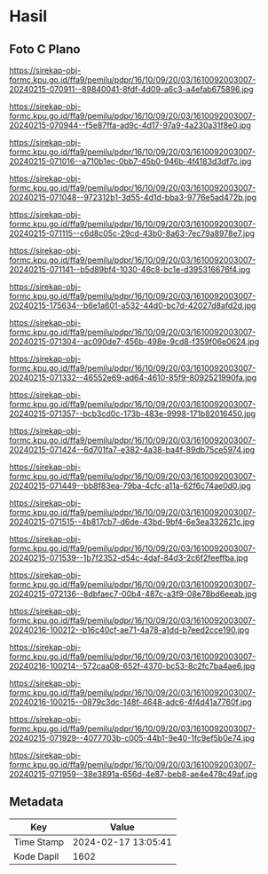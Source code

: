 # Hasil

## Foto C Plano

https://sirekap-obj-formc.kpu.go.id/ffa9/pemilu/pdpr/16/10/09/20/03/1610092003007-20240215-070911--89840041-8fdf-4d09-a6c3-a4efab675896.jpg

https://sirekap-obj-formc.kpu.go.id/ffa9/pemilu/pdpr/16/10/09/20/03/1610092003007-20240215-070944--f5e87ffa-ad9c-4d17-97a9-4a230a31f8e0.jpg

https://sirekap-obj-formc.kpu.go.id/ffa9/pemilu/pdpr/16/10/09/20/03/1610092003007-20240215-071016--a710b1ec-0bb7-45b0-946b-4f4183d3df7c.jpg

https://sirekap-obj-formc.kpu.go.id/ffa9/pemilu/pdpr/16/10/09/20/03/1610092003007-20240215-071048--972312b1-3d55-4d1d-bba3-9776e5ad472b.jpg

https://sirekap-obj-formc.kpu.go.id/ffa9/pemilu/pdpr/16/10/09/20/03/1610092003007-20240215-071115--c6d8c05c-29cd-43b0-8a63-7ec79a8978e7.jpg

https://sirekap-obj-formc.kpu.go.id/ffa9/pemilu/pdpr/16/10/09/20/03/1610092003007-20240215-071141--b5d89bf4-1030-46c8-bc1e-d395316676f4.jpg

https://sirekap-obj-formc.kpu.go.id/ffa9/pemilu/pdpr/16/10/09/20/03/1610092003007-20240215-175634--b6e1a601-a532-44d0-bc7d-42027d8afd2d.jpg

https://sirekap-obj-formc.kpu.go.id/ffa9/pemilu/pdpr/16/10/09/20/03/1610092003007-20240215-071304--ac090de7-456b-498e-9cd8-f359f06e0624.jpg

https://sirekap-obj-formc.kpu.go.id/ffa9/pemilu/pdpr/16/10/09/20/03/1610092003007-20240215-071332--46552e69-ad64-4610-85f9-8092521990fa.jpg

https://sirekap-obj-formc.kpu.go.id/ffa9/pemilu/pdpr/16/10/09/20/03/1610092003007-20240215-071357--bcb3cd0c-173b-483e-9998-171b82016450.jpg

https://sirekap-obj-formc.kpu.go.id/ffa9/pemilu/pdpr/16/10/09/20/03/1610092003007-20240215-071424--6d701fa7-e382-4a38-ba4f-89db75ce5974.jpg

https://sirekap-obj-formc.kpu.go.id/ffa9/pemilu/pdpr/16/10/09/20/03/1610092003007-20240215-071449--bb8f83ea-79ba-4cfc-a11a-62f6c74ae0d0.jpg

https://sirekap-obj-formc.kpu.go.id/ffa9/pemilu/pdpr/16/10/09/20/03/1610092003007-20240215-071515--4b817cb7-d6de-43bd-9bf4-6e3ea332621c.jpg

https://sirekap-obj-formc.kpu.go.id/ffa9/pemilu/pdpr/16/10/09/20/03/1610092003007-20240215-071539--1b7f2352-d54c-4daf-84d3-2c6f2feeffba.jpg

https://sirekap-obj-formc.kpu.go.id/ffa9/pemilu/pdpr/16/10/09/20/03/1610092003007-20240215-072136--8dbfaec7-00b4-487c-a3f9-08e78bd6eeab.jpg

https://sirekap-obj-formc.kpu.go.id/ffa9/pemilu/pdpr/16/10/09/20/03/1610092003007-20240216-100212--b16c40cf-ae71-4a78-a1dd-b7eed2cce190.jpg

https://sirekap-obj-formc.kpu.go.id/ffa9/pemilu/pdpr/16/10/09/20/03/1610092003007-20240216-100214--572caa08-652f-4370-bc53-8c2fc7ba4ae6.jpg

https://sirekap-obj-formc.kpu.go.id/ffa9/pemilu/pdpr/16/10/09/20/03/1610092003007-20240216-100215--0879c3dc-148f-4648-adc6-4f4d41a7760f.jpg

https://sirekap-obj-formc.kpu.go.id/ffa9/pemilu/pdpr/16/10/09/20/03/1610092003007-20240215-071929--4077703b-c005-44b1-9e40-1fc9ef5b0e74.jpg

https://sirekap-obj-formc.kpu.go.id/ffa9/pemilu/pdpr/16/10/09/20/03/1610092003007-20240215-071959--38e3891a-656d-4e87-beb8-ae4e478c49af.jpg


## Metadata

| Key        | Value               |
| ---------- | ------------------- |
| Time Stamp | 2024-02-17 13:05:41 |
| Kode Dapil | 1602                |



